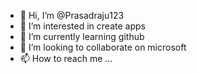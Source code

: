 - 👋 Hi, I’m @Prasadraju123
- 👀 I’m interested in create apps
- 🌱 I’m currently learning github
- 💞️ I’m looking to collaborate on microsoft
- 📫 How to reach me ...

<!---
Prasadraju123/Prasadraju123 is a ✨ special ✨ repository because its `README.md` (this file) appears on your GitHub profile.
You can click the Preview link to take a look at your changes.
--->
